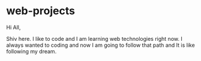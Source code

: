 # web-projects
Hi All,

Shiv here. I like to code and I am learning web technologies right now.
I always wanted to coding and now I am going to follow that path and It is like following my dream.
